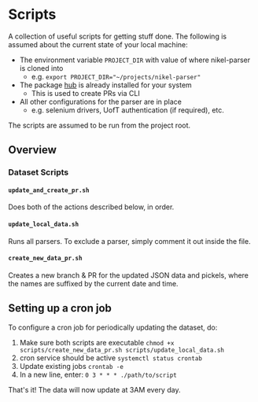 # Scripts
A collection of useful scripts for getting stuff done. The following is assumed about the current state of your local machine:
- The environment variable `PROJECT_DIR` with value of where nikel-parser is cloned into
    - e.g. `export PROJECT_DIR="~/projects/nikel-parser"`
- The package [hub](https://github.com/github/hub) is already installed for your system
    - This is used to create PRs via CLI
- All other configurations for the parser are in place
    - e.g. selenium drivers, UofT authentication (if required), etc.

The scripts are assumed to be run from the project root.

## Overview

### Dataset Scripts
#### `update_and_create_pr.sh`
Does both of the actions described below, in order.

#### `update_local_data.sh`
Runs all parsers. To exclude a parser, simply comment it out inside the file.

#### `create_new_data_pr.sh`
Creates a new branch & PR for the updated JSON data and pickels, where the names are suffixed by the current date and time.

## Setting up a cron job
To configure a cron job for periodically updating the dataset, do:
1. Make sure both scripts are executable `chmod +x scripts/create_new_data_pr.sh scripts/update_local_data.sh`
2. cron service should be active `systemctl status crontab`
3. Update existing jobs `crontab -e`
4. In a new line, enter: `0 3 * * * ./path/to/script`

That's it! The data will now update at 3AM every day.
